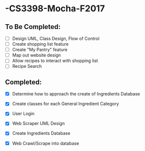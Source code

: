 # -CS3398-Mocha-F2017

## To Be Completed:
- [ ] Design UML, Class Design, Flow of Control 
- [ ] Create shopping list feature
- [ ] Create "My Pantry" feature
- [ ] Map out website design
- [ ] Allow recipes to interact with shopping list
- [ ] Recipe Search

## Completed:
- [x] Determine how to approach the create of Ingredients Database
- [x] Create classes for each General Ingredient Category
- [x] User Login
- [x] Web Scraper UML Design
- [x] Create Ingredients Database
- [x] Web Crawl/Scrape into database


